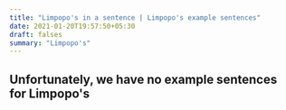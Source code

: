 ```yaml
---
title: "Limpopo's in a sentence | Limpopo's example sentences"
date: 2021-01-20T19:57:50+05:30
draft: falses
summary: "Limpopo's"
---
```

## Unfortunately, we have no example sentences for Limpopo's                 
